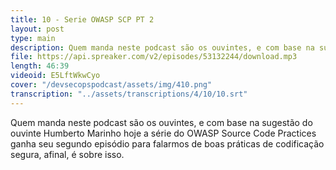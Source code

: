 ```yaml
---
title: 10 - Serie OWASP SCP PT 2
layout: post
type: main
description: Quem manda neste podcast são os ouvintes, e com base na sugestão do ouvinte Humberto Marinho hoje a série do OWASP Source Code Practices ganha seu segundo episódio para falarmos de boas práticas de codificação segura, afinal, é sobre isso.
file: https://api.spreaker.com/v2/episodes/53132244/download.mp3
length: 46:39
videoid: E5LftWkwCyo
cover: "/devsecopspodcast/assets/img/410.png"
transcription: "../assets/transcriptions/4/10/10.srt"
---
```


Quem manda neste podcast são os ouvintes, e com base na sugestão do ouvinte Humberto Marinho hoje a série do OWASP Source Code Practices ganha seu segundo episódio para falarmos de boas práticas de codificação segura, afinal, é sobre isso.